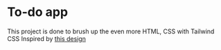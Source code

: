 # To-do app

This project is done to brush up the even more HTML, CSS with Tailwind CSS
Inspired by [this design](https://dribbble.com/shots/23656352-To-Do-Calendar)
